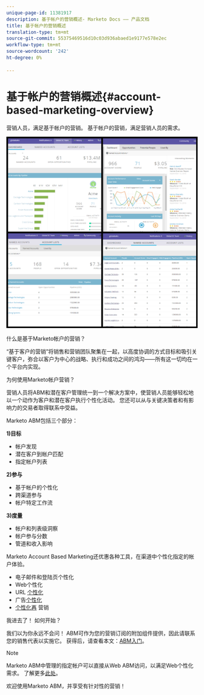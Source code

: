 ```yaml
---
unique-page-id: 11381917
description: 基于帐户的营销概述- Marketo Docs —— 产品文档
title: 基于帐户的营销概述
translation-type: tm+mt
source-git-commit: 55375469516d10c03d936abaed1e9177e578e2ec
workflow-type: tm+mt
source-wordcount: '242'
ht-degree: 0%

---
```



# 基于帐户的营销概述{#account-based-marketing-overview}

营销人员，满足基于帐户的营销。 基于帐户的营销，满足营销人员的需求。

![](assets/photo-collage.png)

什么是基于Marketo帐户的营销？

“基于客户的营销”将销售和营销团队聚集在一起，以高度协调的方式目标和吸引关键客户，弥合以客户为中心的战略、执行和成功之间的鸿沟——所有这一切均在一个平台内实现。

为何使用Marketo帐户营销？

营销人员将ABM和潜在客户管理统一到一个解决方案中，使营销人员能够轻松地以一个动作为客户和潜在客户执行个性化活动。 您还可以从与关键决策者和有影响力的交易者取得联系中受益。

Marketo ABM包括三个部分：

**1)目标**

* 帐户发现
* 潜在客户到帐户匹配
* 指定帐户列表

**2)参与**

* 基于帐户的个性化
* 跨渠道参与
* 帐户特定工作流

**3)度量**

* 帐户和列表级洞察
* 帐户参与分数
* 管道和收入影响

Marketo Account Based Marketing还优惠各种工具，在渠道中个性化指定的帐户体验。

* 电子邮件和登陆页个性化
* Web个性化
* URL [个性化](/help/marketo/product-docs/demand-generation/landing-pages/personalizing-landing-pages/enable-personalized-urls-for-your-account.md)
* 广告[个性化](/help/marketo/product-docs/demand-generation/facebook/create-a-custom-audience-in-facebook.md)
* [个性化再](/help/marketo/product-docs/web-personalization/website-retargeting/retargeting-with-web-personalization-data.md) 营销

我进去了！ 如何开始？

我们以为你永远不会问！ ABM可作为您的营销订阅的附加组件提供，因此请联系您的销售代表以实施它。 获得后，请查看本文：[ABM入门](/help/marketo/product-docs/account-based-marketing/setup-abm/getting-started-with-abm.md)。

>[!NOTE]
>
>Marketo ABM中管理的指定帐户可以直接从Web ABM访问，以满足Web个性化需求。 了解更多[此处](/help/marketo/product-docs/web-personalization/account-based-web-marketing/account-based-web-marketing-with-abm.md)。

欢迎使用Marketo ABM，并享受有针对性的营销！
